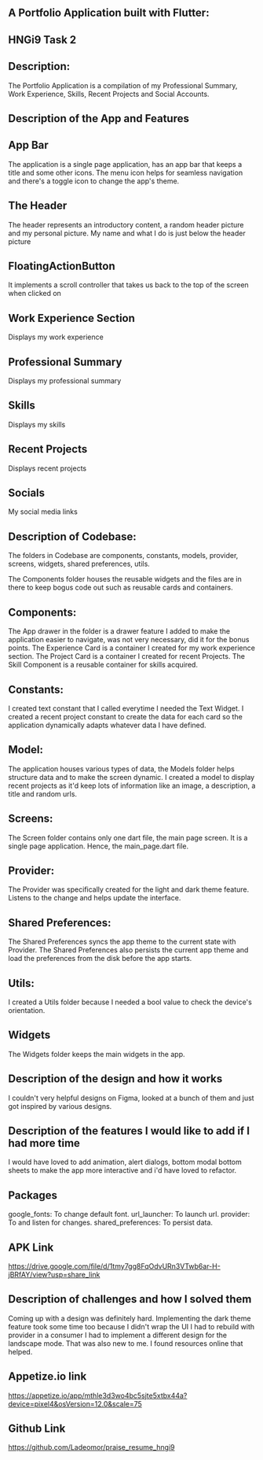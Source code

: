 ## A Portfolio Application built with Flutter:

## HNGi9 Task 2
## Description:
The Portfolio Application is a compilation of my Professional Summary, Work Experience, Skills, Recent Projects and Social Accounts.

## Description of the App and Features
## App Bar
The application is a single page application, has an app bar that keeps a title and some other icons.
The menu icon helps for seamless navigation and there's a toggle icon to change the app's theme.
## The Header
The header represents an introductory content, a random header picture and my personal picture.
My name and what I do is just below the header picture
## FloatingActionButton
It implements a scroll controller that takes us back to the top of the screen when clicked on
## Work Experience Section
Displays my work experience
## Professional Summary
Displays my professional summary 
## Skills
Displays my skills
## Recent Projects
Displays recent projects
## Socials
My social media links


## Description of Codebase:

The folders in Codebase are components, constants, models, provider, screens, widgets, shared preferences, utils.

The Components folder houses the reusable widgets and the files are in there to keep bogus code out such as reusable cards and containers.
## Components: 
The App drawer in the folder is a drawer feature I added to make the application easier to navigate, was not very necessary, did it for the bonus points.
The Experience Card is a container I created for my work experience section.
The Project Card is a container I created for recent Projects.
The Skill Component is a reusable container for skills acquired.
## Constants:
I created text constant that I called everytime I needed the Text Widget.
I created a recent project constant to create the data for each card so the application dynamically adapts whatever data I have defined.
## Model:
The application houses various types of data, the Models folder helps structure data and to make the screen dynamic.
I created a model to display recent projects as it'd keep lots of information like an image, a description, a title and random urls.
## Screens:
The Screen folder contains only one dart file, the main page screen. It is a single page application. Hence, the main_page.dart file.
## Provider:
The Provider was specifically created for the light and dark theme feature. Listens to the change and helps update the interface.
## Shared Preferences:
The Shared Preferences syncs the app theme to the current state with Provider.
The Shared Preferences also persists the current app theme and load the preferences from the disk before the app starts.
## Utils:
I created a Utils folder because I needed a bool value to check the device's orientation.
## Widgets
The Widgets folder keeps the main widgets in the app.

## Description of the design and how it works

I couldn't very helpful designs on Figma, looked at a bunch of them and just got inspired by various designs.

## Description of the features I would like to add if I had more time
I would have loved to add animation, alert dialogs, bottom modal bottom sheets to make the app more interactive and i'd have loved to refactor.

## Packages
google_fonts: To change default font.
url_launcher: To launch url.
provider: To and listen for changes.
shared_preferences: To persist data.

## APK Link
https://drive.google.com/file/d/1tmy7gg8FqOdvURn3VTwb6ar-H-jBRfAY/view?usp=share_link

## Description of challenges and how I solved them
Coming up with a design was definitely hard. Implementing the dark theme feature took some time too because I didn't wrap the UI I had to rebuild with provider in a consumer
I had to implement a different design for the landscape mode. That was also new to me. I found resources online that helped.


## Appetize.io link
https://appetize.io/app/mthle3d3wo4bc5sjte5xtbx44a?device=pixel4&osVersion=12.0&scale=75

## Github Link
https://github.com/Ladeomor/praise_resume_hngi9
